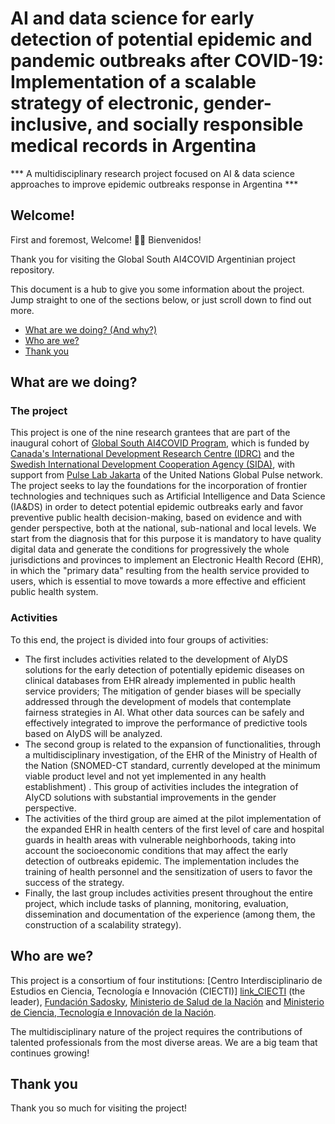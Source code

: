 # AI and data science for early detection of potential epidemic and pandemic outbreaks after COVID-19: Implementation of a scalable strategy of electronic, gender-inclusive, and socially responsible medical records in Argentina

*** A multidisciplinary research project focused on AI & data science approaches to improve epidemic outbreaks response in Argentina ***

## Welcome!

First and foremost, Welcome! :confetti_ball::balloon: Bienvenidos!

Thank you for visiting the Global South AI4COVID Argentinian project repository.

This document is a hub to give you some information about the project. Jump straight to one of the sections below, or just scroll down to find out more.

* [What are we doing? (And why?)](#what-are-we-doing)
* [Who are we?](#who-are-we)
* [Thank you](#thank-you)

## What are we doing?

### The project

This project is one of the nine research grantees that are part of the inaugural cohort of [Global South AI4COVID Program][link_Global_South_AI4COVID], which is funded by [Canada's International Development Research Centre (IDRC)][link_IDRC] and the [Swedish International Development Cooperation Agency (SIDA)][link_SIDA], with support from [Pulse Lab Jakarta][link_PulseLabJakarta] of the United Nations Global Pulse network.
The project seeks to lay the foundations for the incorporation of frontier technologies and techniques such as Artificial Intelligence and Data Science (IA&DS) in order to detect potential epidemic outbreaks early and favor preventive public health decision-making, based on evidence and with gender perspective, both at the national, sub-national and local levels. We start from the diagnosis that for this purpose it is mandatory to have quality digital data and generate the conditions for progressively the whole jurisdictions and provinces to implement an Electronic Health Record (EHR), in which the "primary data" resulting from the health service provided to users, which is essential to move towards a more effective and efficient public health system.

### Activities

To this end, the project is divided into four groups of activities:
* The first includes activities related to the development of AIyDS solutions for the early detection of potentially epidemic diseases on clinical databases from EHR already implemented in public health service providers; The mitigation of gender biases will be specially addressed through the development of models that contemplate fairness strategies in AI. What other data sources can be safely and effectively integrated to improve the performance of predictive tools based on AIyDS will be analyzed.
* The second group is related to the expansion of functionalities, through a multidisciplinary investigation, of the EHR of the Ministry of Health of the Nation (SNOMED-CT standard, currently developed at the minimum viable product level and not yet implemented in any health establishment) . This group of activities includes the integration of AIyCD solutions with substantial improvements in the gender perspective.
* The activities of the third group are aimed at the pilot implementation of the expanded EHR in health centers of the first level of care and hospital guards in health areas with vulnerable neighborhoods, taking into account the socioeconomic conditions that may affect the early detection of outbreaks epidemic. The implementation includes the training of health personnel and the sensitization of users to favor the success of the strategy. 
* Finally, the last group includes activities present throughout the entire project, which include tasks of planning, monitoring, evaluation, dissemination and documentation of the experience (among them, the construction of a scalability strategy).


## Who are we?

This project is a consortium of four institutions: [Centro Interdisciplinario de Estudios en Ciencia, Tecnología e Innovación (CIECTI)] [link_CIECTI] (the leader), [Fundación Sadosky][link_Fundacion_Sadosky], [Ministerio de Salud de la Nación][link_Ministerio_Salud] and [Ministerio de Ciencia, Tecnología e Innovación de la Nación][link_MinCyT].

The multidisciplinary nature of the project requires the contributions of talented professionals from the most diverse areas. We are a big team that continues growing!


## Thank you

Thank you so much for visiting the project!

[link_Global_South_AI4COVID]: http://www.covidsouth.ai/
[link_IDRC]: https://www.idrc.ca/
[link_SIDA]: https://www.sida.se/en
[link_PulseLabJakarta]: https://pulselabjakarta.org/
[link_CIECTI]: http://www.ciecti.org.ar/
[link_Fundacion_Sadosky]: http://www.fundacionsadosky.org.ar/
[link_Ministerio_Salud]: https://www.argentina.gob.ar/salud
[link_MinCyT]: https://www.argentina.gob.ar/ciencia
